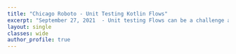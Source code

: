 ```yaml
---
title: "Chicago Roboto - Unit Testing Kotlin Flows"
excerpt: "September 27, 2021  - Unit testing Flows can be a challenge as they are fairly new. In this talk, I will share with you how to implement and test practical examples from my experience."
layout: single
classes: wide
author_profile: true
---
```


<br/>

<script async class="speakerdeck-embed" data-id="18b880d09b35423187caba79f0b1bcea" data-ratio="1.77777777777778" src="//speakerdeck.com/assets/embed.js"></script>
